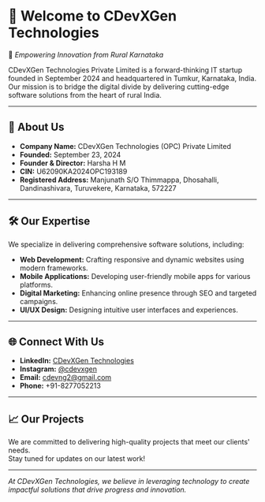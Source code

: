 # 👋 Welcome to CDevXGen Technologies

🚀 *Empowering Innovation from Rural Karnataka*

CDevXGen Technologies Private Limited is a forward-thinking IT startup founded in September 2024 and headquartered in Tumkur, Karnataka, India.  
Our mission is to bridge the digital divide by delivering cutting-edge software solutions from the heart of rural India.

---

## 💼 About Us

- **Company Name:** CDevXGen Technologies (OPC) Private Limited
- **Founded:** September 23, 2024
- **Founder & Director:** Harsha H M
- **CIN:** U62090KA2024OPC193189
- **Registered Address:** Manjunath S/O Thimmappa, Dhosahalli, Dandinashivara, Turuvekere, Karnataka, 572227

---

## 🛠️ Our Expertise

We specialize in delivering comprehensive software solutions, including:

- **Web Development:** Crafting responsive and dynamic websites using modern frameworks.
- **Mobile Applications:** Developing user-friendly mobile apps for various platforms.
- **Digital Marketing:** Enhancing online presence through SEO and targeted campaigns.
- **UI/UX Design:** Designing intuitive user interfaces and experiences.

---

## 🌐 Connect With Us

- **LinkedIn:** [CDevXGen Technologies](https://www.linkedin.com/company/cdevxgen-technologies)
- **Instagram:** [@cdevxgen](https://www.instagram.com/cdevxgen/)
- **Email:** cdevng2@gmail.com
- **Phone:** +91-8277052213

---

## 📈 Our Projects

We are committed to delivering high-quality projects that meet our clients' needs.  
Stay tuned for updates on our latest work!

---

*At CDevXGen Technologies, we believe in leveraging technology to create impactful solutions that drive progress and innovation.*
